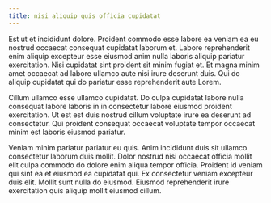```yaml
---
title: nisi aliquip quis officia cupidatat
---
```


Est ut et incididunt dolore. Proident commodo esse labore ea veniam ea eu nostrud occaecat consequat cupidatat laborum et. Labore reprehenderit enim aliquip excepteur esse eiusmod anim nulla laboris aliquip pariatur exercitation. Nisi cupidatat sint proident sit minim fugiat et. Et magna minim amet occaecat ad labore ullamco aute nisi irure deserunt duis. Qui do aliquip cupidatat qui do pariatur esse reprehenderit aute Lorem.

Cillum ullamco esse ullamco cupidatat. Do culpa cupidatat labore nulla consequat labore laboris in in consectetur labore eiusmod proident exercitation. Ut est est duis nostrud cillum voluptate irure ea deserunt ad consectetur. Qui proident consequat occaecat voluptate tempor occaecat minim est laboris eiusmod pariatur.

Veniam minim pariatur pariatur eu quis. Anim incididunt duis sit ullamco consectetur laborum duis mollit. Dolor nostrud nisi occaecat officia mollit elit culpa commodo do dolore enim aliqua tempor officia. Proident id veniam qui sint ea et eiusmod ea cupidatat qui. Ex consectetur veniam excepteur duis elit. Mollit sunt nulla do eiusmod. Eiusmod reprehenderit irure exercitation quis aliquip mollit eiusmod cillum.